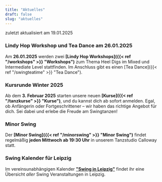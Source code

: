 ```yaml
---
title: "Aktuelles"
draft: false
slug: "aktuelles"
---
```


zuletzt aktualisiert am 19.01.2025

[//]: # (### Friday Night Balboa)
[//]: # (Im November laden wir euch wieder zum **[Friday Night Balboa]&#40;{{< ref "/fridaynightbalboa" >}} "Friday Night Balboa"&#41;**-Abend im Calloway ein: Am **29.11.**ab 18:30 Uhr starten wir mit einem Drop-In-Kurs, danach wird getanzt!)

[//]: # (### Tag der offenen Tür am 19.01.2025)
[//]: # (Am **19.01.2025** öffnen wir unsere Türen für euch! Kommt vorbei, lernt Swingtänze kennen und schnuppert in unsere Welt des Tanzes hinein. Weitere Infos findet ihr auf der Seite von unseren **[Tag der offenen Tür]&#40;{{< ref "/opendoor" >}} "Tag der offenen Tür"&#41;**! Danach gibt es die Möglichkeit, beim [Tea Dance]&#40;{{< ref "/swingteatime" >}} "Tea Dance"&#41; weiterzutanzen.)

### Lindy Hop Workshop und Tea Dance am 26.01.2025
Am **26.01.2025** werden zwei **[Lindy Hop Workshops]({{< ref "/workshops" >}} "Workshops")** zum Thema Heel Digs im Mixed und Intermediate Level stattfinden. Im Anschluss gibt es einen [Tea Dance]({{< ref "/swingteatime" >}} "Tea Dance").

### Kursrunde Winter 2025
Ab dem **3. Februar 2025** starten unsere neuen **[Kurse]({{< ref "/tanzkurse" >}} "Kurse")**, und du kannst dich ab sofort anmelden. Egal, ob Anfängerin oder Fortgeschrittener – wir haben das richtige Angebot für dich. Sei dabei und erlebe die Freude am Swingtanzen!

### Minor Swing
Der **[Minor Swing]({{< ref "/minorswing" >}} "Minor Swing")** findet regelmäßig **jeden Mittwoch ab 19:30 Uhr** in unserem Tanzstudio Calloway statt.

### Swing Kalender für Leipzig
Im vereinsunabhängigen Kalender [**"Swing in Leipzig"**](https://kalender.digital/0c529f4b4448ea55b992) findet ihr eine Übersicht *aller* Swing Veranstaltungen in Leipzig.
